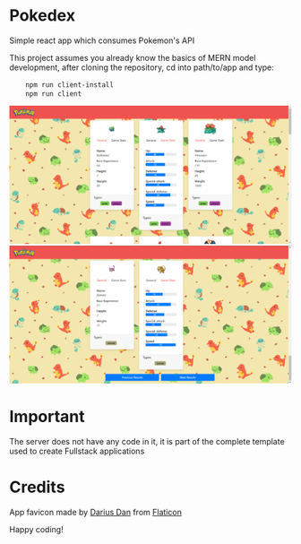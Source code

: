 # Pokedex
Simple react app which consumes Pokemon's API

This project assumes you already know the basics of MERN model development, after cloning the repository, cd into path/to/app and type:
```
    npm run client-install
    npm run client
```

![Demo Image 1](https://github.com/MarilesBeard5/pokedex/blob/master/demo/demo-2-1.png)
![Demo Image 2](https://github.com/MarilesBeard5/pokedex/blob/master/demo/demo-2-2.png)

# Important
The server does not have any code in it, it is part of the complete template used to create Fullstack applications

# Credits
App favicon made by [Darius Dan](https://www.flaticon.com/authors/darius-dan) from [Flaticon](https://www.flaticon.com/)

Happy coding!

